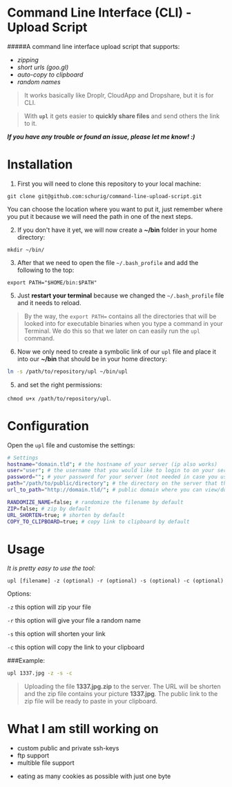 # Command Line Interface (CLI) - Upload Script

#####A command line interface upload script that supports:
- *zipping*
- *short urls (goo.gl)*
- *auto-copy to clipboard*
- *random names*

>It works basically like Droplr, CloudApp and Dropshare, but it is for CLI.

>With **`upl`** it gets easier to **quickly share files** and send others the link to it.


***If you have any trouble or found an issue, please let me know! :)***

# Installation

1) First you will need to clone this repository to your local machine:


`git clone git@github.com:schurig/command-line-upload-script.git`

You can choose the location where you want to put it, just remember where you put it because we will need the path in one of the next steps.



2) If you don't have it yet, we will now create a **~/bin** folder in your home directory:

`mkdir ~/bin/`



3) After that we need to open the file `~/.bash_profile` and add the following to the top:

`export PATH="$HOME/bin:$PATH"`



5) Just **restart your terminal** because we changed the `~/.bash_profile` file and it needs to reload.


>By the way, the `export PATH=` contains all the directories that will be looked into for executable binaries when you type a command in your Terminal. We do this so that we later on can easily run the `upl` command.




6) Now we only need to create a symbolic link of our `upl` file and place it into our **~/bin** that should be in your home directory:

```sh
ln -s /path/to/repository/upl ~/bin/upl
```



5) and set the right permissions:

`chmod u+x /path/to/repository/upl`.


# Configuration

Open the  `upl` file and customise the settings:

```sh
# Settings
hostname="domain.tld"; # the hostname of your server (ip also works)
user="user"; # the username that you would like to login to on your server
password=""; # your password for your server (not needed in case you use ssh-keys)
path="/path/to/public/directory"; # the directory on the server that the files get uploaded to
url_to_path="http://domain.tld/"; # public domain where you can view/download the files

RANDOMIZE_NAME=false; # randomize the filename by default
ZIP=false; # zip by default
URL_SHORTEN=true; # shorten by default
COPY_TO_CLIPBOARD=true; # copy link to clipboard by default
```


# Usage

_It is pretty easy to use the tool:_


`upl [filename] -z (optional) -r (optional) -s (optional) -c (optional)`



Options:

`-z` this option will zip your file

`-r` this option will give your file a random name

`-s` this option will shorten your link

`-c` this option will copy the link to your clipboard



###Example:

```sh
upl 1337.jpg -z -s -c
```

>Uploading the file **1337.jpg.zip** to the server. The URL will be shorten and the zip file contains your picture **1337.jpg**. The public link to the zip file will be ready to paste in your clipboard.



# What I am still working on

- custom public and private ssh-keys
- ftp support
- multible file support

* eating as many cookies as possible with just one byte
